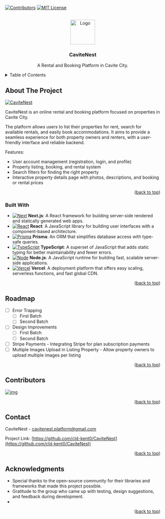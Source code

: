 <!-- PROJECT SHIELDS -->
<!--
*** I'm using markdown "reference style" links for readability.
*** Reference links are enclosed in brackets [ ] instead of parentheses ( ).
*** See the bottom of this document for the declaration of the reference variables
*** for contributors-url, forks-url, etc. This is an optional, concise syntax you may use.
*** https://www.markdownguide.org/basic-syntax/#reference-style-links
-->
[![Contributors][contributors-shield]][contributors-url]
[![MIT License][license-shield]][license-url]

<a id="readme-top"></a>
<!-- PROJECT LOGO -->
<br />
<div align="center">
  <a href="https://github.com/cld-kent0/CaviteNest">
    <img src="public/images/cavitenest.png" alt="Logo" width="80" height="80">
  </a>

<h3 align="center">CaviteNest</h3>

  <p align="center">
    A Rental and Booking Platform in Cavite City.
    <br />
  </p>
</div>

<!-- TABLE OF CONTENTS -->
<details>
  <summary>Table of Contents</summary>
  <ol>
    <li>
      <a href="#about-the-project">About The Project</a>
      <ul>
        <li><a href="#built-with">Built With</a></li>
      </ul>
    </li>
    <li><a href="#roadmap">Roadmap</a></li>
    <li><a href="#contact">Contact</a></li>
    <li><a href="#acknowledgments">Acknowledgments</a></li>
  </ol>
</details>

<!-- ABOUT THE PROJECT -->
## About The Project
[![CaviteNest][product-gif]](https://cavite-nest.vercel.app)

CaviteNest is an online rental and booking platform focused on properties in Cavite City. 

The platform allows users to list their properties for rent, search for available rentals, and easily book accommodations. It aims to provide a seamless experience for both property owners and renters, with a user-friendly interface and reliable backend.

Features:
* User account management (registration, login, and profile)
* Property listing, booking, and rental system
* Search filters for finding the right property
* Interactive property details page with photos, descriptions, and booking or rental prices

<p align="right">(<a href="#readme-top">back to top</a>)</p>


### Built With

* [![Next][Next.js]][Next-url] **Next.js**: A React framework for building server-side rendered and statically generated web apps.  
* [![React][React.js]][React-url] **React**: A JavaScript library for building user interfaces with a component-based architecture.  
* [![Prisma][Prisma]][Prisma-url] **Prisma**: An ORM that simplifies database access with type-safe queries.  
* [![TypeScript][TypeScript]][TypeScript-url] **TypeScript**: A superset of JavaScript that adds static typing for better maintainability and fewer errors.  
* [![Node][Node.js]][Node.js-url] **Node.js**: A JavaScript runtime for building fast, scalable server-side applications.  
* [![Vercel][Vercel]][Vercel-url] **Vercel**: A deployment platform that offers easy scaling, serverless functions, and fast global CDN.



<p align="right">(<a href="#readme-top">back to top</a>)</p>


<!-- ROADMAP -->
## Roadmap
- [ ] Error Trapping
  - [ ] First Batch
  - [ ] Second Batch
- [ ] Design Improvements
  - [ ] First Batch
  - [ ] Second Batch
- [ ] Stripe Payments - Integrating Stripe for plan subscription payments
- [ ] Multiple Images Upload in Listing Property - Allow property owners to upload multiple images per listing

<p align="right">(<a href="#readme-top">back to top</a>)</p>

## Contributors

<a href="https://github.com/cld-kent0/CaviteNest/graphs/contributors">
  <img src="https://contrib.rocks/image?repo=cld-kent0/CaviteNest" alt="img" />
</a>

<p align="right">(<a href="#readme-top">back to top</a>)</p>

<!-- CONTACT -->
## Contact
CaviteNest - cavitenest.platform@gmail.com

Project Link: [https://github.com/cld-kent0/CaviteNest](https://github.com/cld-kent0/CaviteNest)

<p align="right">(<a href="#readme-top">back to top</a>)</p>


<!-- ACKNOWLEDGMENTS -->
## Acknowledgments
* Special thanks to the open-source community for their libraries and frameworks that made this project possible.
* Gratitude to the group who came up with testing, design suggestions, and feedback during development.
* 

<p align="right">(<a href="#readme-top">back to top</a>)</p>

<!-- MARKDOWN LINKS & IMAGES -->
[product-gif]: https://github.com/cld-kent0/CaviteNest/blob/master/public/images/gif.gif
[contributors-shield]: https://img.shields.io/github/contributors/cld-kent0/CaviteNest.svg?style=for-the-badge
[contributors-url]: https://github.com/cld-kent0/CaviteNest/graphs/contributors
[license-shield]: https://img.shields.io/github/license/cld-kent0/CaviteNest.svg?style=for-the-badge
[license-url]: https://github.com/cld-kent0/CaviteNest/blob/master/LICENSE.txt
[Next.js]: https://img.shields.io/badge/next.js-000000?style=for-the-badge&logo=nextdotjs&logoColor=white
[Next-url]: https://nextjs.org/
[React.js]: https://img.shields.io/badge/React-20232A?style=for-the-badge&logo=react&logoColor=61DAFB
[React-url]: https://reactjs.org/
[Prisma]: https://img.shields.io/badge/Prisma-%23457dd1?style=for-the-badge&logo=prisma
[Prisma-url]: https://www.prisma.io
[TypeScript]: https://img.shields.io/badge/Typescript-lightblue?style=for-the-badge&logo=typescript
[TypeScript-url]: https://www.typescriptlang.org/
[Node.js]: https://img.shields.io/badge/Node.js-%23e1efd8?style=for-the-badge&logo=node.js
[Node.js-url]: https://nodejs.org/en
[Vercel]: https://img.shields.io/badge/Vercel-black?style=for-the-badge&logo=vercel
[Vercel-url]: https://vercel.com

